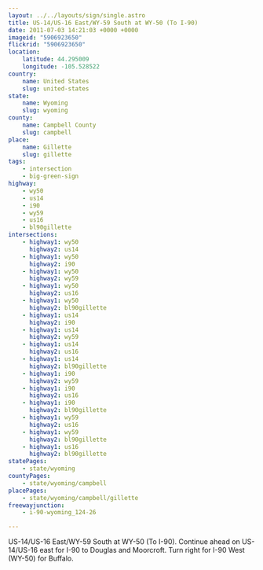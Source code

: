 ```yaml
---
layout: ../../layouts/sign/single.astro
title: US-14/US-16 East/WY-59 South at WY-50 (To I-90)
date: 2011-07-03 14:21:03 +0000 +0000
imageid: "5906923650"
flickrid: "5906923650"
location:
    latitude: 44.295009
    longitude: -105.528522
country:
    name: United States
    slug: united-states
state:
    name: Wyoming
    slug: wyoming
county:
    name: Campbell County
    slug: campbell
place:
    name: Gillette
    slug: gillette
tags:
    - intersection
    - big-green-sign
highway:
    - wy50
    - us14
    - i90
    - wy59
    - us16
    - bl90gillette
intersections:
    - highway1: wy50
      highway2: us14
    - highway1: wy50
      highway2: i90
    - highway1: wy50
      highway2: wy59
    - highway1: wy50
      highway2: us16
    - highway1: wy50
      highway2: bl90gillette
    - highway1: us14
      highway2: i90
    - highway1: us14
      highway2: wy59
    - highway1: us14
      highway2: us16
    - highway1: us14
      highway2: bl90gillette
    - highway1: i90
      highway2: wy59
    - highway1: i90
      highway2: us16
    - highway1: i90
      highway2: bl90gillette
    - highway1: wy59
      highway2: us16
    - highway1: wy59
      highway2: bl90gillette
    - highway1: us16
      highway2: bl90gillette
statePages:
    - state/wyoming
countyPages:
    - state/wyoming/campbell
placePages:
    - state/wyoming/campbell/gillette
freewayjunction:
    - i-90-wyoming_124-26

---
```

US-14/US-16 East/WY-59 South at WY-50 (To I-90).  Continue ahead on US-14/US-16 east for I-90 to Douglas and Moorcroft.  Turn right for I-90 West (WY-50) for Buffalo.